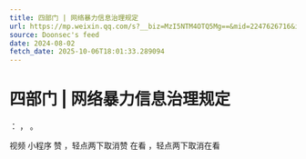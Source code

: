 ```yaml
---
title: 四部门 | 网络暴力信息治理规定
url: https://mp.weixin.qq.com/s?__biz=MzI5NTM4OTQ5Mg==&mid=2247626716&idx=3&sn=de73ed8e2798d6d91a4465e94e42c072
source: Doonsec's feed
date: 2024-08-02
fetch_date: 2025-10-06T18:01:33.289094
---
```


# 四部门 | 网络暴力信息治理规定

：
，
。

视频
小程序
赞
，轻点两下取消赞
在看
，轻点两下取消在看
